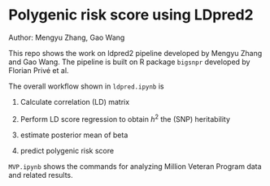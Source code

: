 # Polygenic risk score using LDpred2

Author: Mengyu Zhang, Gao Wang

This repo shows the work on ldpred2 pipeline developed by Mengyu Zhang and Gao Wang. The pipeline is built on R package `bigsnpr` developed by Florian Privé et al. 

The overall workflow shown in `ldpred.ipynb` is 

1. Calculate correlation (LD) matrix

2. Perform LD score regression to obtain $h^2$ the (SNP) heritability

3. estimate posterior mean of beta

4. predict polygenic risk score

`MVP.ipynb` shows the commands for analyzing Million Veteran Program data and related results.